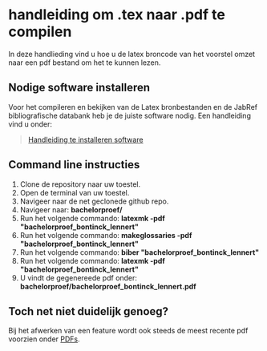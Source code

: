 # handleiding om .tex naar .pdf te compilen

In deze handlieding vind u hoe u de latex broncode van het voorstel omzet naar een pdf bestand om het te kunnen lezen.

## Nodige software installeren

Voor het compileren en bekijken van de Latex bronbestanden en de JabRef bibliografische databank heb je de juiste software nodig. Een handleiding vind u onder:

> [Handleiding te installeren software](../software/)

## Command line instructies

1. Clone de repository naar uw toestel.
2. Open de terminal van uw toestel.
3. Navigeer naar de net geclonede github repo.
4. Navigeer naar: **bachelorproef/**
5. Run het volgende commando: **latexmk -pdf "bachelorproef\_bontinck\_lennert"**
6. Run het volgende commando: **makeglossaries -pdf "bachelorproef\_bontinck\_lennert"**
7. Run het volgende commando: **biber "bachelorproef\_bontinck\_lennert"**
8. Run het volgende commando: **latexmk -pdf "bachelorproef\_bontinck\_lennert"**
9. U vindt de gegenereede pdf onder: **bachelorproef/bachelorproef\_bontinck\_lennert.pdf**


## Toch net niet duidelijk genoeg?
Bij het afwerken van een feature wordt ook steeds de meest recente pdf voorzien onder [PDFs](../../PDFs).
